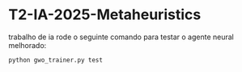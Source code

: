 # T2-IA-2025-Metaheuristics
trabalho de ia
rode o seguinte comando para testar o agente neural melhorado:  
```bash
python gwo_trainer.py test
```